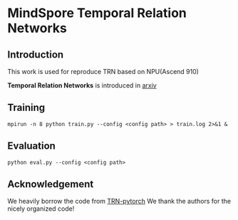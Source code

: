 # MindSpore Temporal Relation Networks

## Introduction

This work is used for reproduce TRN based on NPU(Ascend 910)

**Temporal Relation Networks** is introduced in [arxiv](https://arxiv.org/pdf/1711.08496.pdf)


## Training

```
mpirun -n 8 python train.py --config <config path> > train.log 2>&1 &
```

## Evaluation 


```
python eval.py --config <config path>
```


## Acknowledgement

We heavily borrow the code from [ TRN-pytorch](https://github.com/zhoubolei/TRN-pytorch)
We thank the authors for the nicely organized code!
